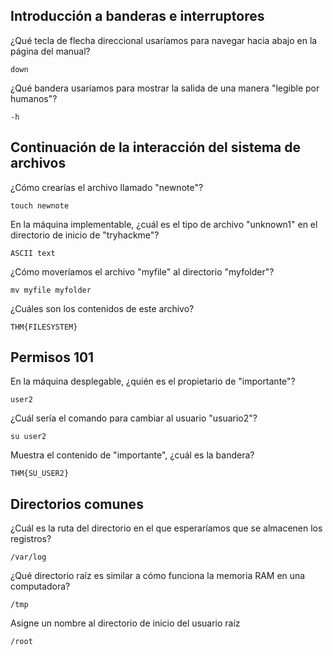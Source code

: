 ## Introducción a banderas e interruptores


¿Qué tecla de flecha direccional usaríamos para navegar hacia abajo en la página del manual?

    down

¿Qué bandera usaríamos para mostrar la salida de una manera "legible por humanos"?

    -h

## Continuación de la interacción del sistema de archivos


¿Cómo crearías el archivo llamado "newnote"?

    touch newnote

En la máquina implementable, ¿cuál es el tipo de archivo "unknown1" en el directorio de inicio de "tryhackme"?

    ASCII text

¿Cómo moveríamos el archivo "myfile" al directorio "myfolder"? 

    mv myfile myfolder

¿Cuáles son los contenidos de este archivo?

    THM{FILESYSTEM}

## Permisos 101

En la máquina desplegable, ¿quién es el propietario de "importante"?

    user2

¿Cuál sería el comando para cambiar al usuario "usuario2"?

    su user2

Muestra el contenido de "importante", ¿cuál es la bandera?

    THM{SU_USER2}

## Directorios comunes

¿Cuál es la ruta del directorio en el que esperaríamos que se almacenen los registros?

    /var/log

¿Qué directorio raíz es similar a cómo funciona la memoria RAM en una computadora?

    /tmp

Asigne un nombre al directorio de inicio del usuario raíz 

    /root



